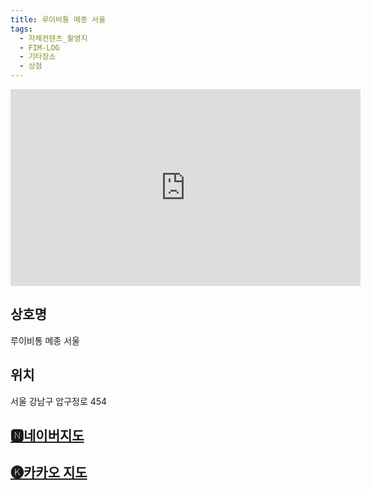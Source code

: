 ```yaml
---
title: 루이비통 메종 서울
tags:
  - 자체컨텐츠_촬영지
  - FIM-LOG
  - 기타장소
  - 상점
---
```

<iframe width="560" height="315" src="https://www.youtube.com/embed/EfuldZ5OidQ?si=3WTxL7Gtil7R6YEo" title="YouTube video player" frameborder="0" allow="accelerometer; autoplay; clipboard-write; encrypted-media; gyroscope; picture-in-picture; web-share" referrerpolicy="strict-origin-when-cross-origin" allowfullscreen></iframe>

## 상호명
루이비통 메종 서울

## 위치
서울 강남구 압구정로 454


## [🅽네이버지도](https://naver.me/F3TjTyWl)

## [🅚카카오 지도](https://place.map.kakao.com/16959219)